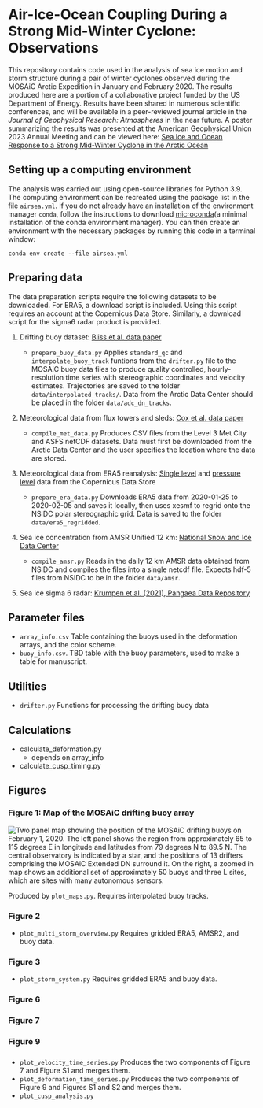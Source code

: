 # Air-Ice-Ocean Coupling During a Strong Mid-Winter Cyclone: Observations
This repository contains code used in the analysis of sea ice motion and storm structure during a pair of winter cyclones observed during the MOSAiC Arctic Expedition in January and February 2020. The results produced here are a portion of a collaborative project funded by the US Department of Energy. Results have been shared in numerous scientific conferences, and will be available in a peer-reviewed journal article in the _Journal of Geophysical Research: Atmospheres_ in the near future. A poster summarizing the results was presented at the American Geophysical Union 2023 Annual Meeting and can be viewed here: [Sea Ice and Ocean Response to a Strong Mid-Winter Cyclone in the Arctic Ocean](https://doi.org/10.22541/essoar.170365235.53452562/v1)

## Setting up a computing environment
The analysis was carried out using open-source libraries for Python 3.9. The computing environment can be recreated using the package list in the file `airsea.yml`. If you do not already have an installation of the environment manager `conda`, follow the instructions to download [microconda](https://docs.conda.io/projects/miniconda/en/latest/miniconda-install.html)(a minimal installation of the conda environment manager). You can then create an environment with the necessary packages by running this code in a terminal window:

```conda env create --file airsea.yml```

## Preparing data
The data preparation scripts require the following datasets to be downloaded. For ERA5, a download script is included. Using this script requires an account at the Copernicus Data Store. Similarly, a download script for the sigma6 radar product is provided.
1. Drifting buoy dataset: [Bliss et al. data paper](https://www.nature.com/articles/s41597-023-02311-y)
    * `prepare_buoy_data.py` Applies `standard_qc` and `interpolate_buoy_track` funtions from the `drifter.py` file to the MOSAiC buoy data files to produce quality controlled, hourly-resolution time series with stereographic coordinates and velocity estimates. Trajectories are saved to the folder `data/interpolated_tracks/`. Data from the Arctic Data Center should be placed in the folder `data/adc_dn_tracks`.

2. Meteorological data from flux towers and sleds: [Cox et al. data paper](https://www.nature.com/articles/s41597-023-02415-5)
    * `compile_met_data.py` Produces CSV files from the Level 3 Met City and ASFS netCDF datasets. Data must first be downloaded from the Arctic Data Center and the user specifies the location where the data are stored.
      
3. Meteorological data from ERA5 reanalysis: [Single level](https://cds.climate.copernicus.eu/cdsapp#!/dataset/reanalysis-era5-single-levels?tab=overview) and [pressure level](https://cds.climate.copernicus.eu/cdsapp#!/dataset/reanalysis-era5-pressure-levels?tab=overview) data from the Copernicus Data Store
    * `prepare_era_data.py` Downloads ERA5 data from 2020-01-25 to 2020-02-05 and saves it locally, then uses xesmf to regrid onto the NSIDC polar stereographic grid. Data is saved to the folder `data/era5_regridded`.
      
4. Sea ice concentration from AMSR Unified 12 km: [National Snow and Ice Data Center](https://nsidc.org/data/au_si12/versions/1)
    * `compile_amsr.py` Reads in the daily 12 km AMSR data obtained from NSIDC and compiles the files into a single netcdf file. Expects hdf-5 files from NSIDC to be in the folder `data/amsr`.
      
6. Sea ice sigma 6 radar: [Krumpen et al. (2021), Pangaea Data Repository](https://doi.pangaea.de/10.1594/PANGAEA.929435)

## Parameter files
* `array_info.csv` Table containing the buoys used in the deformation arrays, and the color scheme.
* `buoy_info.csv`. TBD table with the buoy parameters, used to make a table for manuscript.

## Utilities
* `drifter.py` Functions for processing the drifting buoy data

## Calculations
* calculate_deformation.py
    - depends on array_info
* calculate_cusp_timing.py

## Figures
### Figure 1: Map of the MOSAiC drifting buoy array
![Two panel map showing the position of the MOSAiC drifting buoys on February 1, 2020. The left panel shows the region from approximately 65 to 115 degrees E in longitude and latitudes from 79 degrees N to 89.5 N. The central observatory is indicated by a star, and the positions of 13 drifters comprising the MOSAiC Extended DN surround it. On the right, a zoomed in map shows an additional set of approximately 50 buoys and three L sites, which are sites with many autonomous sensors.](/figures/fig01_distributed_network_map.png?raw=true "Map of the MOSAiC Distributed Network")

Produced by `plot_maps.py`. Requires interpolated buoy tracks.

### Figure 2
* `plot_multi_storm_overview.py` Requires gridded ERA5, AMSR2, and buoy data.

### Figure 3
* `plot_storm_system.py` Requires gridded ERA5 and buoy data.

### Figure 6
### Figure 7
### Figure 9
###
* `plot_velocity_time_series.py` Produces the two components of Figure 7 and Figure S1 and merges them.
* `plot_deformation_time_series.py` Produces the two components of Figure 9 and Figures S1 and S2 and merges them.
* `plot_cusp_analysis.py`
